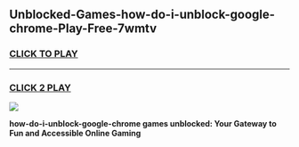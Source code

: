 
## Unblocked-Games-how-do-i-unblock-google-chrome-Play-Free-7wmtv
<h3>
<a href="https://premium76.site?title=how-do-i-unblock-google-chrome&ref=21A">CLICK TO PLAY</a></h3>
<hr>

<h3>
<a href="https://premium76.site?title=how-do-i-unblock-google-chrome&ref=21A">CLICK 2 PLAY</a>
  
</h3>

<a href="https://premium76.site?title=how-do-i-unblock-google-chrome&ref=21A"><img src="https://clearcache.store/games.png"></a>


**how-do-i-unblock-google-chrome games unblocked: Your Gateway to Fun and Accessible Online Gaming**
